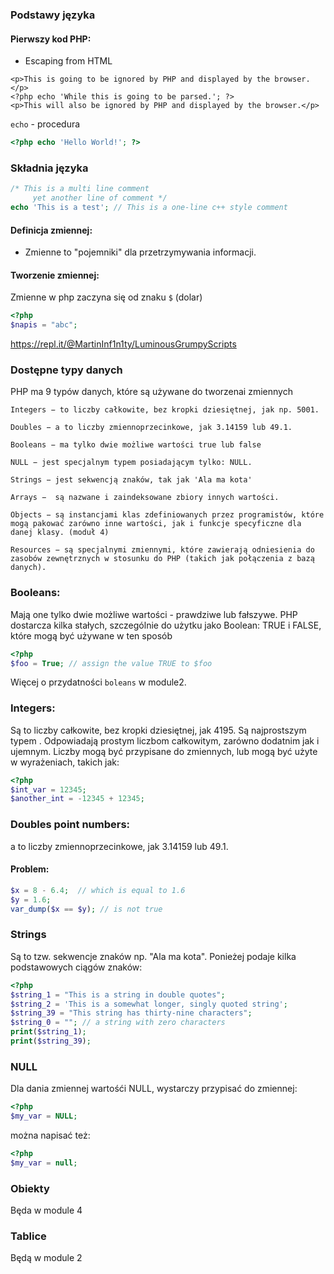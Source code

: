
### Podstawy języka 

#### Pierwszy kod PHP:

- Escaping from HTML

```php+HTML
<p>This is going to be ignored by PHP and displayed by the browser.</p>
<?php echo 'While this is going to be parsed.'; ?>
<p>This will also be ignored by PHP and displayed by the browser.</p>
```

```echo```  - procedura

```php
<?php echo 'Hello World!'; ?>
```

### Składnia języka 

```php
/* This is a multi line comment
     yet another line of comment */
echo 'This is a test'; // This is a one-line c++ style comment
```
#### Definicja zmiennej:

* Zmienne to "pojemniki" dla przetrzymywania informacji.


#### Tworzenie zmiennej: 

Zmienne w php zaczyna się od znaku ```$``` (dolar)
  ```php
<?php  
$napis = "abc";
  ```

  https://repl.it/@MartinInf1n1ty/LuminousGrumpyScripts

### Dostępne typy danych

PHP ma 9 typów danych, które są używane do tworzenai zmiennych

    Integers − to liczby całkowite, bez kropki dziesiętnej, jak np. 5001.

    Doubles − a to liczby zmiennoprzecinkowe, jak 3.14159 lub 49.1.

    Booleans − ma tylko dwie możliwe wartości true lub false

    NULL − jest specjalnym typem posiadającym tylko: NULL.

    Strings − jest sekwencją znaków, tak jak 'Ala ma kota'

    Arrays −  są nazwane i zaindeksowane zbiory innych wartości.

    Objects − są instancjami klas zdefiniowanych przez programistów, które mogą pakować zarówno inne wartości, jak i funkcje specyficzne dla danej klasy. (moduł 4)

    Resources − są specjalnymi zmiennymi, które zawierają odniesienia do zasobów zewnętrznych w stosunku do PHP (takich jak połączenia z bazą danych).


### Booleans:
Mają one tylko dwie możliwe wartości - prawdziwe lub fałszywe. PHP dostarcza kilka stałych, szczególnie do użytku jako Boolean: TRUE i FALSE, które mogą być używane w ten sposób
```php
<?php 
$foo = True; // assign the value TRUE to $foo
```
Więcej o przydatności ```boleans``` w module2. 


### Integers:
Są to liczby całkowite, bez kropki dziesiętnej, jak 4195. Są najprostszym typem . Odpowiadają prostym liczbom całkowitym, zarówno dodatnim jak i ujemnym. Liczby mogą być przypisane do zmiennych, lub mogą być użyte w wyrażeniach, takich jak:
```php
<?php
$int_var = 12345;
$another_int = -12345 + 12345;
```

### Doubles point numbers:

a to liczby zmiennoprzecinkowe, jak 3.14159 lub 49.1.

#### Problem: 

```php
$x = 8 - 6.4;  // which is equal to 1.6
$y = 1.6;
var_dump($x == $y); // is not true
```

### Strings
Są to tzw. sekwencje znaków np. "Ala ma kota". Ponieżej podaje kilka podstawowych ciągów znaków:
```php
<?php 
$string_1 = "This is a string in double quotes";
$string_2 = 'This is a somewhat longer, singly quoted string';
$string_39 = "This string has thirty-nine characters";
$string_0 = ""; // a string with zero characters
print($string_1);
print($string_39);
```

### NULL

Dla dania zmiennej wartośći NULL, wystarczy przypisać do zmiennej:
```php
<?php
$my_var = NULL;
```

można napisać też:
```php
<?php
$my_var = null;
```

### Obiekty

Będa w module 4

### Tablice 

Będą w module 2